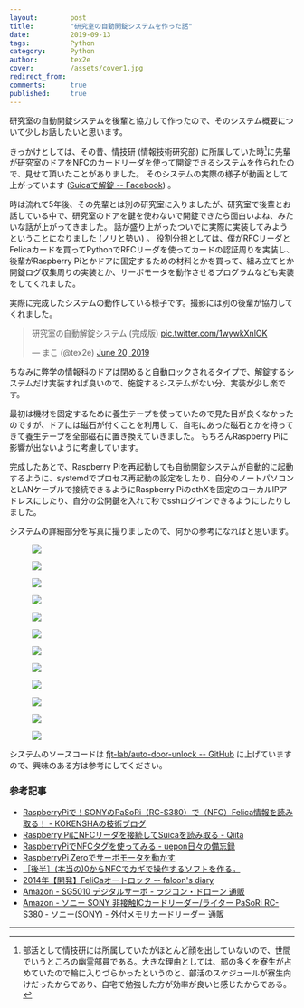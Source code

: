 ```yaml
---
layout:        post
title:         "研究室の自動開錠システムを作った話"
date:          2019-09-13
tags:          Python
category:      Python
author:        tex2e
cover:         /assets/cover1.jpg
redirect_from:
comments:      true
published:     true
---
```


研究室の自動開錠システムを後輩と協力して作ったので、そのシステム概要について少しお話したいと思います。

きっかけとしては、その昔、情技研 (情報技術研究部) に所属していた時[^1]に先輩が研究室のドアをNFCのカードリーダを使って開錠できるシステムを作られたので、見せて頂いたことがありました。
そのシステムの実際の様子が動画として上がっています ([Suicaで解錠 -- Facebook](https://www.facebook.com/falcon.8823/videos/646548402082287/)) 。

時は流れて5年後、その先輩とは別の研究室に入りましたが、研究室で後輩とお話している中で、研究室のドアを鍵を使わないで開錠できたら面白いよね、みたいな話が上がってきました。
話が盛り上がったついでに実際に実装してみようということになりました (ノリと勢い) 。
役割分担としては、僕がRFCリーダとFelicaカードを買ってPythonでRFCリーダを使ってカードの認証周りを実装し、後輩がRaspberry Piとかドアに固定するための材料とかを買って、組み立てとか開錠ログ収集周りの実装とか、サーボモータを動作させるプログラムなども実装をしてくれました。

実際に完成したシステムの動作している様子です。撮影には別の後輩が協力してくれました。

<blockquote class="twitter-tweet tw-align-center"><p lang="ja" dir="ltr">研究室の自動解錠システム (完成版) <a href="https://t.co/1wywkXnlOK">pic.twitter.com/1wywkXnlOK</a></p>&mdash; まこ (@tex2e) <a href="https://twitter.com/tex2e/status/1141619729322299392?ref_src=twsrc%5Etfw">June 20, 2019</a></blockquote> <script async src="https://platform.twitter.com/widgets.js" charset="utf-8"></script>

ちなみに弊学の情報科のドアは閉めると自動ロックされるタイプで、解錠するシステムだけ実装すれば良いので、施錠するシステムがない分、実装が少し楽です。

最初は機材を固定するために養生テープを使っていたので見た目が良くなかったのですが、ドアには磁石が付くことを利用して、自宅にあった磁石とかを持ってきて養生テープを全部磁石に置き換えていきました。
もちろんRaspberry Piに影響が出ないように考慮しています。

完成したあとで、Raspberry Piを再起動しても自動開錠システムが自動的に起動するように、systemdでプロセス再起動の設定をしたり、自分のノートパソコンとLANケーブルで接続できるようにRaspberry PiのethXを固定のローカルIPアドレスにしたり、自分の公開鍵を入れて秒でsshログインできるようにしたりしました。

システムの詳細部分を写真に撮りましたので、何かの参考になればと思います。

<div class="album">
   <figure>
      <img src="{{ site.baseurl }}/media/post/auto-door-unlock/img1.jpg" />
      <figcaption></figcaption>
   </figure>
   <figure>
      <img src="{{ site.baseurl }}/media/post/auto-door-unlock/img2.jpg" />
      <figcaption></figcaption>
   </figure>
   <figure>
      <img src="{{ site.baseurl }}/media/post/auto-door-unlock/img3.jpg" />
      <figcaption></figcaption>
   </figure>
   <figure>
      <img src="{{ site.baseurl }}/media/post/auto-door-unlock/img4.jpg" />
      <figcaption></figcaption>
   </figure>
   <figure>
      <img src="{{ site.baseurl }}/media/post/auto-door-unlock/img5.jpg" />
      <figcaption></figcaption>
   </figure>
   <figure>
      <img src="{{ site.baseurl }}/media/post/auto-door-unlock/img12.jpg" />
      <figcaption></figcaption>
   </figure>
   <figure>
      <img src="{{ site.baseurl }}/media/post/auto-door-unlock/img13.jpg" />
      <figcaption></figcaption>
   </figure>
   <figure>
      <img src="{{ site.baseurl }}/media/post/auto-door-unlock/img6.jpg" />
      <figcaption></figcaption>
   </figure>
   <figure>
      <img src="{{ site.baseurl }}/media/post/auto-door-unlock/img7.jpg" />
      <figcaption></figcaption>
   </figure>
   <figure>
      <img src="{{ site.baseurl }}/media/post/auto-door-unlock/img8.jpg" />
      <figcaption></figcaption>
   </figure>
   <figure>
      <img src="{{ site.baseurl }}/media/post/auto-door-unlock/img10.jpg" />
      <figcaption></figcaption>
   </figure>
   <figure>
      <img src="{{ site.baseurl }}/media/post/auto-door-unlock/img11.jpg" />
      <figcaption></figcaption>
   </figure>
</div>


システムのソースコードは [fjt-lab/auto-door-unlock -- GitHub](https://github.com/fjt-lab/auto-door-unlock) に上げていますので、興味のある方は参考にしてください。

### 参考記事

- [RaspberryPiで！SONYのPaSoRi（RC-S380）で（NFC）Felica情報を読み取る！ - KOKENSHAの技術ブログ](https://kokensha.xyz/raspberry-pi/raspberrypi-sony-pasori-rc-s380-read-nfc-felica/)
- [Raspberry PiにNFCリーダを接続してSuicaを読み取る - Qiita](https://qiita.com/undo0530/items/89540a03252e2d8f291b)
- [RaspberryPiでNFCタグを使ってみる - uepon日々の備忘録](https://uepon.hatenadiary.com/entry/2018/06/12/223307)
- [RaspberryPi Zeroでサーボモータを動かす](http://hara.jpn.com/_default/ja/Topics/RaspPi_Motor.html)
- [［後半］(本当の)0からNFCでカギで操作するソフトを作る。](https://eleken.jp/archives/1886)
- [2014年【開発】FeliCaオートロック -- falcon's diary](https://blog.falconsrv.net/portfolio/2014%E5%B9%B4)
- [Amazon - SG5010 デジタルサーボ - ラジコン・ドローン 通販](https://www.amazon.co.jp/TOWER-PRO-%E3%82%BF%E3%83%AF%E3%83%BC%E3%83%97%E3%83%AD-SG5010-%E3%83%87%E3%82%B8%E3%82%BF%E3%83%AB%E3%82%B5%E3%83%BC%E3%83%9C/dp/B01LXJ8Y0Z)
- [Amazon - ソニー SONY 非接触ICカードリーダー/ライター PaSoRi RC-S380 - ソニー(SONY) - 外付メモリカードリーダー 通販](https://www.amazon.co.jp/%E3%82%BD%E3%83%8B%E3%83%BC-SONY-%E9%9D%9E%E6%8E%A5%E8%A7%A6IC%E3%82%AB%E3%83%BC%E3%83%89%E3%83%AA%E3%83%BC%E3%83%80%E3%83%BC-PaSoRi-RC-S380/dp/B00948CGAG)


---

[^1]: 部活として情技研には所属していたがほとんど顔を出していないので、世間でいうところの幽霊部員である。大きな理由としては、部の多くを寮生が占めていたので輪に入りづらかったというのと、部活のスケジュールが寮生向けだったからであり、自宅で勉強した方が効率が良いと感じたからである。
